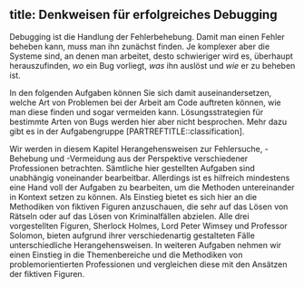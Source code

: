 title: Denkweisen für erfolgreiches Debugging
---
Debugging ist die Handlung der Fehlerbehebung.
Damit man einen Fehler beheben kann, muss man ihn zunächst finden.
Je komplexer aber die Systeme sind, an denen man arbeitet, desto schwieriger wird es, überhaupt 
herauszufinden, _wo_ ein Bug vorliegt, _was_ ihn auslöst und _wie_ er zu beheben ist.

In den folgenden Aufgaben können Sie sich damit auseinandersetzen, welche Art von Problemen bei 
der Arbeit am Code auftreten können, wie man diese finden und sogar vermeiden kann.
Lösungsstrategien für bestimmte Arten von Bugs werden hier aber nicht besprochen.
Mehr dazu gibt es in der Aufgabengruppe [PARTREFTITLE::classification].

Wir werden in diesem Kapitel Herangehensweisen zur Fehlersuche, -Behebung und -Vermeidung aus
der Perspektive verschiedener Professionen betrachten.
Sämtliche hier gestellten Aufgaben sind unabhängig voneinander bearbeitbar.
Allerdings ist es hilfreich mindestens eine Hand voll der Aufgaben zu bearbeiten, 
um die Methoden untereinander in Kontext setzen zu können.
Als Einstieg bietet es sich hier an die Methodiken von fiktiven Figuren anzuschauen, die sehr auf
das Lösen von Rätseln oder auf das Lösen von Kriminalfällen abzielen.
Alle drei vorgestellten Figuren, Sherlock Holmes, Lord Peter Wimsey und Professor Solomon, bieten
aufgrund ihrer verschiedenartig gestalteten Fälle unterschiedliche Herangehensweisen.
In weiteren Aufgaben nehmen wir einen Einstieg in die Themenbereiche und die Methodiken von
problemorientierten Professionen und vergleichen diese mit den Ansätzen der fiktiven Figuren.
